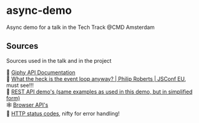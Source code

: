 # async-demo
Async demo for a talk in the Tech Track @CMD Amsterdam

## Sources
Sources used in the talk and in the project

👻 [Giphy API Documentation](https://developers.giphy.com/)  
🚀 [What the heck is the event loop anyway? | Philip Roberts | JSConf EU](https://www.youtube.com/watch?v=8aGhZQkoFbQ), must see!!!  
🐒 [REST API demo's (same examples as used in this demo, but in simplified form)](https://codepen.io/collection/AyJdPK)  
🕸️ [Browser API's](https://platform.html5.org/)  
🛑 [HTTP status codes](http://httpstat.us/), nifty for error handling!
